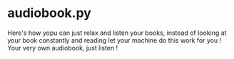 # audiobook.py

Here's how yopu can just relax and listen your books, instead of looking at your book constantly and reading let your machine do this work for you !
Your very own audiobook, just listen !
